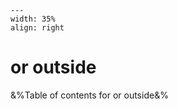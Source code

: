 
```{figure} /figures/busy.png
---
width: 35%
align: right
```
# or outside

&%Table of contents for or outside&%